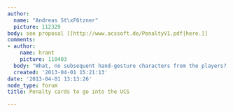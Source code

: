 ```yaml
---
author:
  name: "Andreas St\xF6tzner"
  picture: 112329
body: see proposal [[http://www.acssoft.de/PenaltyV1.pdf|here.]]
comments:
- author:
    name: hrant
    picture: 110403
  body: "What, no subsequent hand-gesture characters from the players?! NO FAIR!!\r\n\r\nhhp\r\n"
  created: '2013-04-01 15:21:13'
date: '2013-04-01 13:13:26'
node_type: forum
title: Penalty cards to go into the UCS

---
```

